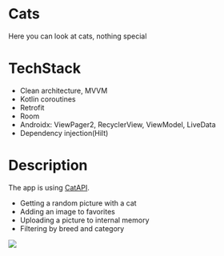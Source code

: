 # Cats
Here you can look at cats, nothing special

# TechStack
* Clean architecture, MVVM
* Kotlin coroutines
* Retrofit
* Room
* Androidx: ViewPager2, RecyclerView, ViewModel, LiveData
* Dependency injection(Hilt)


# Description

<p>The app is using
  <a href="https://thecatapi.com/">CatAPI</a>.
</p>

<ul>
 <li>Getting a random picture with a cat</li>
 <li>Adding an image to favorites</li>
 <li>Uploading a picture to internal memory</li>
  <li>Filtering by breed and category</li>
</ul>

<img src="https://i.imgur.com/gwzXxGs.png">



